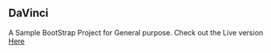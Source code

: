 <h2> DaVinci</h2>
A Sample BootStrap Project for General purpose. 
Check out the Live version <a href="https://salmancorleone.github.io/DaVinci/">Here</a>
  
    
    
